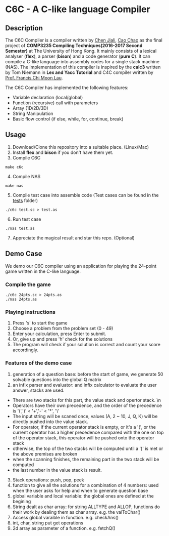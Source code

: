 # C6C - A C-like language Compiler

## Description
The C6C Compiler is a compiler written by [Chen Jiali](https://github.com/Charliechen1), [Cao Chao](https://github.com/caochao39) as the final project of **COMP3235 Compiling Techniques(2016-2017 Second Semester)** at The University of Hong Kong. It mainly consists of a lexical analyser (**flex**), a parser (**bison**) and a code generator (**pure C**). It can compile a C-like language into assembly codes for a single stack machine (NAS). The implementation of this compiler is inspired by the **calc3** written by Tom Niemann in **Lex and Yacc Tutorial** and C4C compiler written by [Prof. Francis Chi Moon Lau](http://i.cs.hku.hk/~fcmlau/).

The C6C Compiler has implemented the following features:

- Variable declaration (local/global)
- Function (recursive) call with parameters
- Array (1D/2D/3D)
- String Manipulation
- Basic flow control (if else, while, for, continue, break)

## Usage

1. Download/Clone this repository into a suitable place. (Linux/Mac)
2. Install **flex** and **bison** if you don't have them yet.
3. Compile C6C
  ```
  make c6c
  ```
4. Compile NAS
  ```
  make nas
  ```
5. Compile test case into assemble code (Test cases can be found in the [tests](./tests) folder)
  ```
  ./c6c test.sc > test.as
  ```
6. Run test case
  ```
  ./nas test.as
  ```
7. Appreciate the magical result and star this repo. (Optional)

## Demo Case
We demo our C6C compiler using an application for playing the 24-point game written in the C-like language.

### Compile the game
```
./c6c 24pts.sc > 24pts.as
./nas 24pts.as
```

### Playing instructions

1. Press 's' to start the game
2. Choose a problem from the problem set (0 - 49)
3. Enter your calculation, press Enter to submit.
4. Or, give up and press 'h' check for the solutions
5. The program will check if your solution is correct and count your score accordingly.

### Features of the demo case
1. generation of a question base: before the start of game, we generate 50 solvable questions into the global Q matrix
2. an infix parser and evaluator: and infix calculator to evaluate the user answer, stacks are used.
  * There are two stacks for this part, the value stack and opertor stack. \n
  * Operators have their own precedence, and the order of the precedence is '(',')' < '+','-' < '\*', '\\'
  * The input string will be scaned once, values (A, 2 ~ 10, J, Q, K) will be directly pushed into the value stack.
  * For operator, if the current operator stack is empty, or it's a '(', or the current operator has a higher precedence compared with   the one on top of the operator stack, this operator will be pushed onto the operator stack
  * otherwise, the top of the two stacks will be computed until a ')' is met or the above premises are broken
  * when the scanning finishes, the remaining part in the two stack will be computed
  * the last number in the value stack is result.
3. Stack operations: push, pop, peek
4. function to give all the solutions for a combination of 4 numbers: used when the user asks for help and when to generate question base
5. global variable and local variable: the global ones are defined at the begining
6. String dealt as char array: for string ALLTYPE and ALLOP, functions do their work by dealing them as char array. e.g. the valToChar()
7. Access global varaible in function. e.g. checkAns()
8. int, char, string put get operations
9. 2d array as parameter of a function. e.g. fetchQ()

